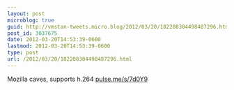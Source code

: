 ```yaml
---
layout: post
microblog: true
guid: http://vmstan-tweets.micro.blog/2012/03/20/182208304498487296.html
post_id: 3037675
date: 2012-03-20T14:53:39-0600
lastmod: 2012-03-20T14:53:39-0600
type: post
url: /2012/03/20/182208304498487296.html
---
```

Mozilla caves, supports h.264 <a href="http://pulse.me/s/7d0Y9">pulse.me/s/7d0Y9</a>

